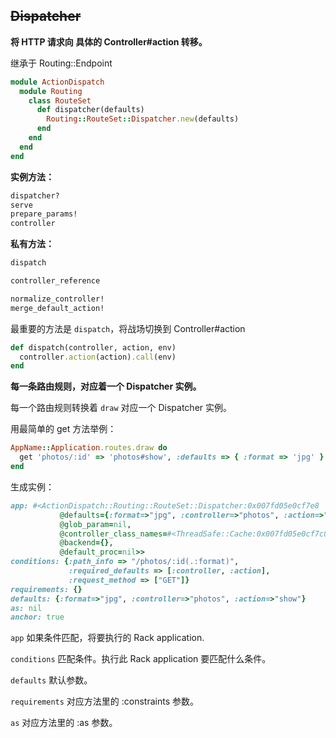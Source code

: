 ## ~~Dispatcher~~

**将 HTTP 请求向 具体的 Controller#action 转移。**

继承于 Routing::Endpoint

```ruby
module ActionDispatch
  module Routing
    class RouteSet
      def dispatcher(defaults)
        Routing::RouteSet::Dispatcher.new(defaults)
      end
    end
  end
end
```

**实例方法：**

```ruby
dispatcher?
serve
prepare_params!
controller
```

**私有方法：**

```ruby
dispatch

controller_reference

normalize_controller!
merge_default_action!
```

最重要的方法是 `dispatch`，将战场切换到 Controller#action

```ruby
def dispatch(controller, action, env)
  controller.action(action).call(env)
end
```

**每一条路由规则，对应着一个 Dispatcher 实例。**

每一个路由规则转换着 `draw` 对应一个 Dispatcher 实例。

用最简单的 get 方法举例：

```ruby
AppName::Application.routes.draw do
  get 'photos/:id' => 'photos#show', :defaults => { :format => 'jpg' }
end
```

生成实例：

```ruby
app: #<ActionDispatch::Routing::RouteSet::Dispatcher:0x007fd05e0cf7e8
           @defaults={:format=>"jpg", :controller=>"photos", :action=>"show"},
           @glob_param=nil,
           @controller_class_names=#<ThreadSafe::Cache:0x007fd05e0cf7c0
           @backend={},
           @default_proc=nil>>
conditions: {:path_info => "/photos/:id(.:format)",
             :required_defaults => [:controller, :action],
             :request_method => ["GET"]}
requirements: {}
defaults: {:format=>"jpg", :controller=>"photos", :action=>"show"}
as: nil
anchor: true
```

`app` 如果条件匹配，将要执行的 Rack application.

`conditions` 匹配条件。执行此 Rack application 要匹配什么条件。

`defaults` 默认参数。

`requirements` 对应方法里的 :constraints 参数。

`as` 对应方法里的 :as 参数。
